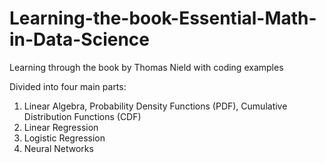 # Learning-the-book-Essential-Math-in-Data-Science
Learning through the book by Thomas Nield with coding examples

Divided into four main parts: 
1. Linear Algebra, Probability Density Functions (PDF), Cumulative Distribution Functions (CDF)
2. Linear Regression
3. Logistic Regression
4. Neural Networks
